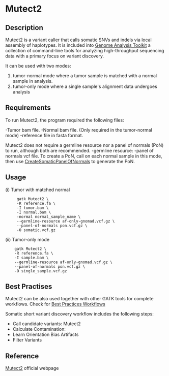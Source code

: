 # Mutect2

## Description

Mutect2 is a variant caller that calls somatic SNVs and indels via local assembly of haplotypes.
It is included into [Genome Analysis Toolkit](https://gatk.broadinstitute.org/hc/en-us/) a collection of command-line tools for analyzing high-throughput sequencing data with a primary focus on variant discovery.

It can be used with two modes:
1. tumor-normal mode where a tumor sample is matched with a normal sample in analysis.
1. tumor-only mode where a single sample's alignment data undergoes analysis

## Requirements

To run Mutect2, the program required the following files:

-Tumor bam file.
-Normal bam file. (Only required in the tumor-normal mode)
-reference file in fasta format.

Mutect2 does not require a germline resource nor a panel of normals (PoN) to run, although both are recommended.
-germline resource: 
-panel of normals vcf file. To create a PoN, call on each normal sample in this mode, then use [CreateSomaticPanelOfNormals](https://gatk.broadinstitute.org/hc/en-us/articles/360037227652-CreateSomaticPanelOfNormals-BETA-) to generate the PoN.

## Usage

(i) Tumor with matched normal

```
     gatk Mutect2 \
     -R reference.fa \
     -I tumor.bam \
     -I normal.bam \
     -normal normal_sample_name \
     --germline-resource af-only-gnomad.vcf.gz \
     --panel-of-normals pon.vcf.gz \
     -O somatic.vcf.gz
```

(ii) Tumor-only mode

```
    gatk Mutect2 \
    -R reference.fa \
    -I sample.bam \
    --germline-resource af-only-gnomad.vcf.gz \
    --panel-of-normals pon.vcf.gz \
    -O single_sample.vcf.gz
```

## Best Practises

Mutect2 can be also used together with other GATK tools for complete workflows. 
Check for [Best Practices Workflows](https://gatk.broadinstitute.org/hc/en-us/articles/360035894731-Somatic-short-variant-discovery-SNVs-Indels-)

Somatic short variant discovery workflow includes the following steps:
* Call candidate variants: Mutect2
* Calculate Contamination: 
* Learn Orientation Bias Artifacts
* Filter Variants

## Reference

[Mutect2](https://gatk.broadinstitute.org/hc/en-us/articles/360037593851-Mutect2) official webpage

